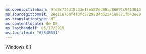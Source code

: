 ```yaml
---
ms.openlocfilehash: 9fe8c734d18c33e1fe587ed88ac86891c9413013
ms.sourcegitcommit: 2ee11676af4f3fc5729934d52541e9871fb43ee9
ms.translationtype: MT
ms.contentlocale: de-DE
ms.lasthandoff: 05/17/2019
ms.locfileid: "65848531"
---
```

Windows 8.1